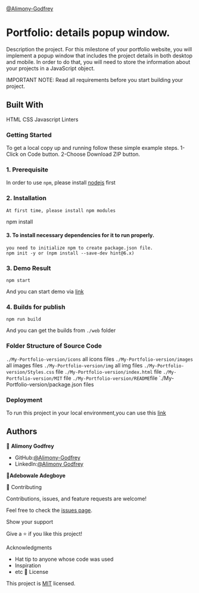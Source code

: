 [@Alimony-Godfrey](https://github.com/Godfrey-Alimony)

# Portfolio: details popup window.

Description the project.
For this milestone of your portfolio website, you will implement a popup window that includes the project details in both desktop and mobile. In order to do that, you will need to store the information about your projects in a JavaScript object.

IMPORTANT NOTE: Read all requirements before you start building your project.

## Built With

HTML
CSS
Javascript
Linters

### Getting Started

To get a local copy up and running follow these simple example steps. 1-Click on Code button. 2-Choose Download ZIP button.

### 1. Prerequisite

In order to use `npm`, please install [nodejs](https://nodejs.org/en/download/) first

### 2. Installation

```
At first time, please install npm modules
```

npm install

#### 3. To install necessary dependencies for it to run properly.

```
you need to initialize npm to create package.json file.
npm init -y or (npm install --save-dev hint@6.x)
```

### 3. Demo Result

```
npm start
```

And you can start demo via [link](https://godfrey-alimony.github.io/Desktop-Portfolio-Version/)

### 4. Builds for publish

```
npm run build

```

And you can get the builds from `./web` folder

### Folder Structure of Source Code

`./My-Portfolio-version/icons` all icons files
`./My-Portfolio-version/images` all images files
`./My-Portfolio-version/img` all img files
`./My-Portfolio-version/Styles.css` file
`./My-Portfolio-version/index.html` file
`./My-Portfolio-version/MIT` file
`./My-Portfolio-version/README`file
`./My-Portfolio-version/package.json files

### Deployment

To run this project in your local environment,you can use this [link](https://godfrey-alimony.github.io/Desktop-Portfolio-Version/)

## Authors

👤 **Alimony Godfrey**


- GitHub:[@Alimony-Godfrey](https://github.com/Godfrey-Alimony)
- LinkedIn:[@Alimony Godfrey](https://www.linkedin.com/in/alimony-godfrey-8aba3136)

👤**Adebowale Adegboye**

🤝 Contributing

Contributions, issues, and feature requests are welcome!

Feel free to check the [issues page](../../issues/).

Show your support

Give a ⭐️ if you like this project!

Acknowledgments

- Hat tip to anyone whose code was used
- Inspiration
- etc
  📝 License

This project is [MIT](./MIT.md) licensed.

```

```
